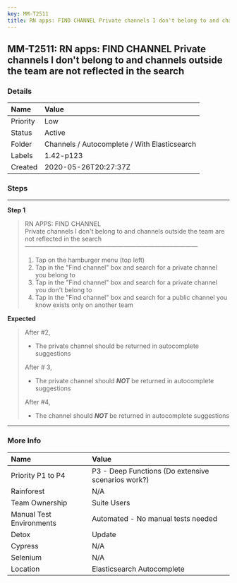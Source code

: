```yaml
---
key: MM-T2511
title: RN apps: FIND CHANNEL Private channels I don't belong to and channels outside the team are not reflected in the search
---
```


## MM-T2511: RN apps: FIND CHANNEL Private channels I don't belong to and channels outside the team are not reflected in the search

### Details

| Name     | Value                                        |
| :------- | :------------------------------------------- |
| Priority | Low                                          |
| Status   | Active                                       |
| Folder   | Channels / Autocomplete / With Elasticsearch |
| Labels   | 1.42-p123                                    |
| Created  | 2020-05-26T20:27:37Z                         |

### Steps

<hr/>

**Step 1**

> <article>RN APPS: FIND CHANNEL<br />Private channels I don't belong to and channels outside the team are not reflected in the search<br />————————————————————————————<ol><li>Tap on the hamburger menu (top left)</li><li>Tap in the "Find channel" box and search for a private channel you belong to</li><li>Tap in the "Find channel" box and search for a private channel you don't belong to</li><li>Tap in the "Find channel" box and search for a public channel you know exists only on another team</li></ol></article>

**Expected**

> <article>After #2,<br /><ul><li>The private channel should be returned in autocomplete suggestions</li></ul>After # 3,<br /><ul><li>The private channel should <em><strong>NOT</strong></em> be returned in autocomplete suggestions</li></ul>After #4,<br /><ul><li>The channel should <em><strong>NOT</strong></em> be returned in autocomplete suggestions</li></ul></article>

<hr/>

### More Info

| Name                     | Value                                              |
| :----------------------- | :------------------------------------------------- |
| Priority P1 to P4        | P3 - Deep Functions (Do extensive scenarios work?) |
| Rainforest               | N/A                                                |
| Team Ownership           | Suite Users                                        |
| Manual Test Environments | Automated - No manual tests needed                 |
| Detox                    | Update                                             |
| Cypress                  | N/A                                                |
| Selenium                 | N/A                                                |
| Location                 | Elasticsearch Autocomplete                         |
